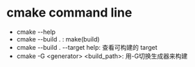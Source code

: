 # cmake command line

- cmake --help
- cmake --build . : make(build)
- cmake --build . --target help: 查看可构建的 target
- cmake -G \<generator\> \<build_path\>: 用-G切换生成器来构建

